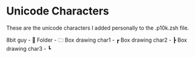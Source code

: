 # Unicode Characters
These are the unicode characters I added personally to the .p10k.zsh file.

8bit guy - 👾 
Folder - 🗀 
Box drawing char1 - ┏
Box drawing char2 - ┣
Box drawing char3 - ┗